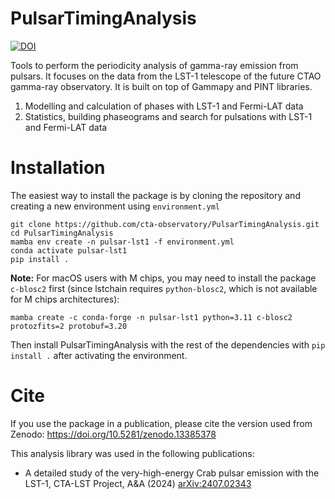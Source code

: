 # PulsarTimingAnalysis
[![DOI](https://zenodo.org/badge/DOI/10.5281/zenodo.13385378.svg)](https://doi.org/10.5281/zenodo.13385378)

Tools to perform the periodicity analysis of gamma-ray emission from pulsars. It focuses on the data from the LST-1 telescope of the future CTAO gamma-ray observatory. It is built on top of Gammapy and PINT libraries.
  1. Modelling and calculation of phases with LST-1 and Fermi-LAT data
  2. Statistics, building phaseograms and search for pulsations with LST-1 and Fermi-LAT data


# Installation
The easiest way to install the package is by cloning the repository and creating a new environment using `environment.yml`

```
git clone https://github.com/cta-observatory/PulsarTimingAnalysis.git
cd PulsarTimingAnalysis
mamba env create -n pulsar-lst1 -f environment.yml
conda activate pulsar-lst1
pip install .
```
**Note:** For macOS users with M chips, you may need to install the package `c-blosc2` first (since lstchain requires `python-blosc2`, which is not available for M chips architectures):

```
mamba create -c conda-forge -n pulsar-lst1 python=3.11 c-blosc2 protozfits=2 protobuf=3.20
```
Then install PulsarTimingAnalysis with the rest of the dependencies with `pip install .` after activating the environment.

# Cite
If you use the package in a publication, please cite the version used from Zenodo: https://doi.org/10.5281/zenodo.13385378

This analysis library was used in the following publications:

* A detailed study of the very-high-energy Crab pulsar emission with the LST-1, CTA-LST Project, A&A (2024) [arXiv:2407.02343](https://doi.org/10.48550/arXiv.2407.02343)
  
